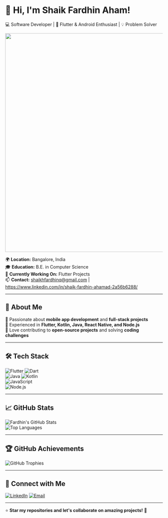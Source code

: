 # 👋 Hi, I'm Shaik Fardhin Aham!  

💻 Software Developer | 🚀 Flutter & Android Enthusiast | 💡 Problem Solver  

<img src="https://media.giphy.com/media/qgQUggAC3Pfv687qPC/giphy.gif" width="700">

🌍 **Location:** Bangalore, India  
🎓 **Education:** B.E. in Computer Science  
🔭 **Currently Working On:** Flutter Projects  
📫 **Contact:** shaikhfardhinq@gmail.com | https://www.linkedin.com/in/shaik-fardhin-ahamad-2a56b6288/  

---

## 🚀 About Me  
🔹 Passionate about **mobile app development** and **full-stack projects**  
🔹 Experienced in **Flutter, Kotlin, Java, React Native, and Node.js**  
🔹 Love contributing to **open-source projects** and solving **coding challenges**  

---

## 🛠️ Tech Stack  
![Flutter](https://img.shields.io/badge/Flutter-02569B?style=for-the-badge&logo=flutter&logoColor=white) 
![Dart](https://img.shields.io/badge/Dart-0175C2?style=for-the-badge&logo=dart&logoColor=white)  
![Java](https://img.shields.io/badge/Java-ED8B00?style=for-the-badge&logo=java&logoColor=white)
![Kotlin](https://img.shields.io/badge/Kotlin-0095D5?style=for-the-badge&logo=kotlin&logoColor=white)  
![JavaScript](https://img.shields.io/badge/JavaScript-F7DF1E?style=for-the-badge&logo=javascript&logoColor=black)  
![Node.js](https://img.shields.io/badge/Node.js-43853D?style=for-the-badge&logo=node.js&logoColor=white)

---

## 📈 GitHub Stats  
![Fardhin's GitHub Stats](https://github-readme-stats.vercel.app/api?username=fardhin&show_icons=true&theme=radical)  
![Top Languages](https://github-readme-stats.vercel.app/api/top-langs/?username=fardhin&layout=compact&theme=radical)  

---

## 🏆 GitHub Achievements  
![GitHub Trophies](https://github-profile-trophy.vercel.app/?username=fardhin&theme=radical&no-frame=true)

---

## 🔗 Connect with Me  
[![LinkedIn](https://img.shields.io/badge/LinkedIn-0077B5?style=for-the-badge&logo=linkedin&logoColor=white)]([https://www.linkedin.com/in/your-profile](https://www.linkedin.com/in/shaik-fardhin-ahamad-2a56b6288/))  
[![Email](https://img.shields.io/badge/Email-D14836?style=for-the-badge&logo=gmail&logoColor=white)](mailto:shaikhfardhinq@gmail.com)

---

⭐ **Star my repositories and let's collaborate on amazing projects!** 🚀  
